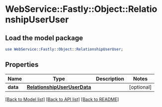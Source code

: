 # WebService::Fastly::Object::RelationshipUserUser

## Load the model package
```perl
use WebService::Fastly::Object::RelationshipUserUser;
```

## Properties
Name | Type | Description | Notes
------------ | ------------- | ------------- | -------------
**data** | [**RelationshipUserUserData**](RelationshipUserUserData.md) |  | [optional] 

[[Back to Model list]](../README.md#documentation-for-models) [[Back to API list]](../README.md#documentation-for-api-endpoints) [[Back to README]](../README.md)


